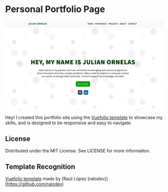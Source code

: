 # Personal Portfolio Page

<p align="center">
<img align="center" width="800" src="src\assets\img\intro_page.png" alt="welcome page of site">
</p>

Hey! I created this portfolio site using the [Vuefolio template](https://github.com/ralodev/vuefolio) to showcase my skills, and is designed to be responsive and easy to navigate. 

## License
Distributed under the MIT License. See LICENSE for more information.

## Template Recognition
[Vuefolio template](https://github.com/ralodev/vuefolio) made by [Raúl López (ralodev)][https://github.com/ralodev) 